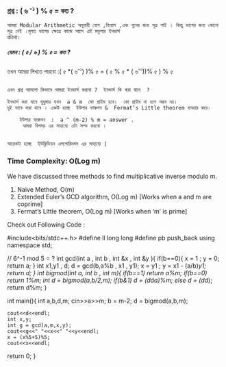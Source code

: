 
### প্রশ্ন : ( ৬ <sup>-১</sup> )  % ৫ = কত ?

```
আমরা Modular Arithmetic অনুযায়ী যোগ ,বিয়োগ ,এবং গুনের জন্য সূত্র পাই । কিন্তু ভাগের জন্য কোনো সূত্র নেই ।মূলত ভাগের ক্ষেত্রে কাজে আসে এই মডুলার ইনভার্স 
প্রক্রিয়া। 

```

##### যেমন : ( ৫ / ৬ ) % ৫ = কত ?

তখন আমরা লিখতে পারবো  :( ৫ *( ৬<sup>-১</sup>) )% ৫ = ( ৫ % ৫  * ( ৬<sup>-১</sup>))% ৫ ) % ৫

```

এখন প্রশ্ন আসলো কিভাবে আমরা ইনভার্স করবো ?  ইনভার্স কি করা যাবে  ?

ইনভার্স করা যাবে শুধুমাত্র যখন  a & m  কো প্রাইম হবে।  কো প্রাইম না হলে সম্ভব নয়। 
দুই ভাবে করা যাবে । একটা হচ্ছে  ইউলার ফাঙ্কশন &  Fermat’s Little theorem ব্যবহার করে।  
    
    ইউলার ফাঙ্কশন  :  a ^ (m-2) % m = answer .
     আমরা বিগমড় এর সাহায্যে এটা সল্ভ করবো ।
    

আরেকটা হচ্ছে  ইউক্লিডিয়ন এলগোরিদমস এর সাহায্যে |

```

### Time Complexity: O(Log m)

We have discussed three methods to find multiplicative inverse modulo m. 
1) Naive Method, O(m) 
2) Extended Euler’s GCD algorithm, O(Log m) [Works when a and m are coprime] 
3) Fermat’s Little theorem, O(Log m) [Works when ‘m’ is prime]

Check out Following Code : 


#include<bits/stdc++.h>
#define ll long long
#define pb push_back
using namespace std;

// 6^-1 mod 5 = ?
int gcd(int a , int b , int &x , int &y ){
    if(b==0){
        x = 1 ;
        y = 0;
        return a;
    }
    int x1,y1 , d;
    d = gcd(b,a%b , x1 , y1);
    x = y1 ;
    y = x1 - (a/b)*y1;
    return d;
}
int bigmod(int a, int b , int m){
    if(b==1) return a%m;
    if(b==0) return 1%m;
    int d = bigmod(a,b/2,m);
    if(b&1) d = (d*d*a)%m;
    else d = (d*d);
    return d%m;
}

int main(){
    int a,b,d,m;
    cin>>a>>m;
    b = m-2;
    d = bigmod(a,b,m);




    cout<<d<<endl;
    int x,y;
    int g = gcd(a,m,x,y);
    cout<<g<<" "<<x<<" "<<y<<endl;
    x = (x%5+5)%5;
    cout<<x<<endl;
return 0;
}


